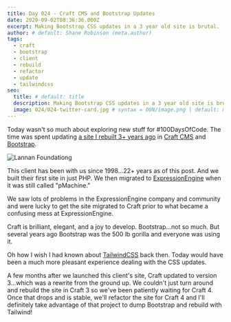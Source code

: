 ```yaml
---
title: Day 024 - Craft CMS and Bootstrap Updates
date: 2020-09-02T08:36:36.000Z
excerpt: Making Bootstrap CSS updates in a 3 year old site is brutal.
author: # default: Shane Robinson (meta.author)
tags:
  - craft
  - bootstrap
  - client
  - rebuild
  - refactor
  - update
  - tailwindcss
seo:
  title: # default: title
  description: Making Bootstrap CSS updates in a 3 year old site is brutal. # default: meta.description
  image: 024/024-twitter-card.jpg # syntax = 00N/image.png | default: meta.image
---
```


Today wasn't so much about exploring new stuff for #100DaysOfCode. The time was spent updating [a site I rebuilt 3+ years ago](https://www.lannan.org) in [Craft CMS](https://craftcms.com/) and [Bootstrap](https://getbootstrap.com/). 

![Lannan Foundationg](/assets/images/024/024-twitter-card.jpg)

This client has been with us since 1998...22+ years as of this post. And we built their first site in just PHP. We then migrated to [ExpressionEngine](https://expressionengine.com/) when it was still called "pMachine."

We saw lots of problems in the ExpressionEngine company and community and were lucky to get the site migrated to Craft prior to what became a confusing mess at ExpressionEngine. 

Craft is brilliant, elegant, and a joy to develop. Bootstrap...not so much. But several years ago Bootstrap was the 500 lb gorilla and everyone was using it. 

Oh how I wish I had known about [TailwindCSS](https://tailwindcss.com "TailwindCSS Utility-First CSS Framework") back then. Today would have been a much more pleasant experience dealing with the CSS updates. 

A few months after we launched this client's site, Craft updated to version 3...which was a rewrite from the ground up. We couldn't just turn around and rebuild the site in Craft 3 so we've been patiently waiting for Craft 4. Once that drops and is stable, we'll refactor the site for Craft 4 and I'll definitely take advantage of that project to dump Bootstrap and rebuild with Tailwind!